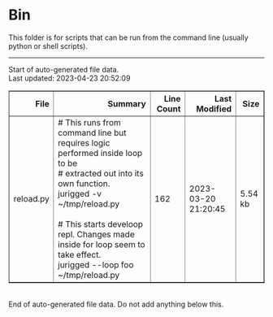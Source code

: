 # Bin

This folder is for scripts that can be run from the command line (usually python or shell scripts).


---
Start of auto-generated file data.<br/>Last updated: 2023-04-23 20:52:09

<table border="1" class="dataframe">
  <thead>
    <tr style="text-align: right;">
      <th>File</th>
      <th>Summary</th>
      <th>Line Count</th>
      <th>Last Modified</th>
      <th>Size</th>
    </tr>
  </thead>
  <tbody>
    <tr>
      <td>reload.py</td>
      <td># This runs from command line but requires logic performed inside loop to be<br/># extracted out into its own function.<br/>jurigged -v ~/tmp/reload.py<br/><br/># This starts develoop repl. Changes made inside for loop seem to take effect.<br/>jurigged --loop foo ~/tmp/reload.py</td>
      <td>162</td>
      <td>2023-03-20 21:20:45</td>
      <td>5.54 kb</td>
    </tr>
  </tbody>
</table>
<br/>End of auto-generated file data. Do not add anything below this.
